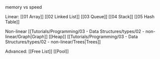 
memory vs speed

Linear:
[[01 Array]] 
[[02 Linked List]] 
[[03 Queue]] 
[[04 Stack]] 
[[05 Hash Table]] 

Non-linear 
[[Tutorials/Programming/03 - Data Structures/types/02 - non-linear/Graph|Graph]] 
[[Heap]] 
[[Tutorials/Programming/03 - Data Structures/types/02 - non-linear/Trees|Trees]] 

Advanced:
[[Free List]] 
[[Pool]] 